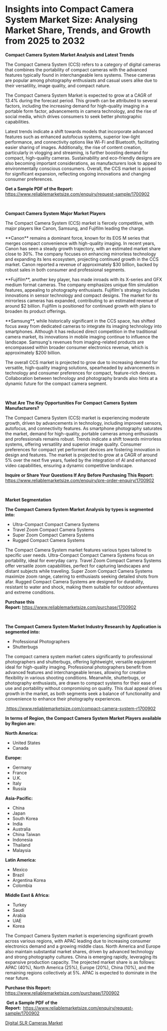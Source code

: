 <p><h1>Insights into Compact Camera System Market Size: Analysing Market Share, Trends, and Growth from 2025 to 2032</h1></p><p><strong>Compact Camera System Market Analysis and Latest Trends</strong></p>
<p><p>The Compact Camera System (CCS) refers to a category of digital cameras that combines the portability of compact cameras with the advanced features typically found in interchangeable lens systems. These cameras are popular among photography enthusiasts and casual users alike due to their versatility, image quality, and compact nature. </p><p>The Compact Camera System Market is expected to grow at a CAGR of 13.4% during the forecast period. This growth can be attributed to several factors, including the increasing demand for high-quality imaging in a portable form factor, advancements in camera technology, and the rise of social media, which drives consumers to seek better photographic capabilities. </p><p>Latest trends indicate a shift towards models that incorporate advanced features such as enhanced autofocus systems, superior low-light performance, and connectivity options like Wi-Fi and Bluetooth, facilitating easier sharing of images. Additionally, the rise of content creation, particularly in vlogging and streaming, is further boosting demand for compact, high-quality cameras. Sustainability and eco-friendly designs are also becoming important considerations, as manufacturers look to appeal to environmentally conscious consumers. Overall, the CCS market is poised for significant expansion, reflecting ongoing innovations and changing consumer preferences.</p></p>
<p><strong>Get a Sample PDF of the Report:&nbsp;</strong> <a href="https://www.reliablemarketsize.com/enquiry/request-sample/1700902?utm_campaign=1901&utm_medium=2&utm_source=Github&utm_content=ia&utm_term=09012025&utm_id=compact-camera-system">https://www.reliablemarketsize.com/enquiry/request-sample/1700902</a></p>
<p>&nbsp;</p>
<p><strong>Compact Camera System Major Market Players</strong></p>
<p><p>The Compact Camera System (CCS) market is fiercely competitive, with major players like Canon, Samsung, and Fujifilm leading the charge.</p><p>**Canon** remains a dominant force, known for its EOS M series that merges compact convenience with high-quality imaging. In recent years, Canon has seen a steady growth trajectory, with an estimated market share close to 30%. The company focuses on enhancing mirrorless technology and expanding its lens ecosystem, projecting continued growth in the CCS market. Canon reported a revenue of approximately $30 billion, backed by robust sales in both consumer and professional segments.</p><p>**Fujifilm**, another key player, has made inroads with its X-series and GFX medium format cameras. The company emphasizes unique film simulation features, appealing to photography enthusiasts. Fujifilm's strategy includes innovations in sensor technology and compact designs. The market for its mirrorless cameras has expanded, contributing to an estimated revenue of around $2 billion. Fujifilm is positioned for continued growth with plans to broaden its product offerings.</p><p>**Samsung**, while historically significant in the CCS space, has shifted focus away from dedicated cameras to integrate its imaging technology into smartphones. Although it has reduced direct competition in the traditional camera market, its innovations in mobile imaging continue to influence the landscape. Samsung's revenues from imaging-related products are encompassed within broader consumer electronics revenue, which is approximately $200 billion.</p><p>The overall CCS market is projected to grow due to increasing demand for versatile, high-quality imaging solutions, spearheaded by advancements in technology and consumer preferences for compact, feature-rich devices. Collaboration between technology and photography brands also hints at a dynamic future for the compact camera segment.</p></p>
<p>&nbsp;</p>
<p><strong>What Are The Key Opportunities For Compact Camera System Manufacturers?</strong></p>
<p><p>The Compact Camera System (CCS) market is experiencing moderate growth, driven by advancements in technology, including improved sensors, autofocus, and connectivity features. As smartphone photography saturates the market, demand for high-quality, portable cameras among enthusiasts and professionals remains robust. Trends indicate a shift towards mirrorless systems, offering versatility and superior image quality. Consumer preferences for compact yet performant devices are fostering innovation in design and features. The market is projected to grow at a CAGR of around 5% over the next five years, fueled by the integration of AI and enhanced video capabilities, ensuring a dynamic competitive landscape.</p></p>
<p><strong>Inquire or Share Your Questions If Any Before Purchasing This Report:</strong> <a href="https://www.reliablemarketsize.com/enquiry/pre-order-enquiry/1700902?utm_campaign=1901&utm_medium=2&utm_source=Github&utm_content=ia&utm_term=09012025&utm_id=compact-camera-system">https://www.reliablemarketsize.com/enquiry/pre-order-enquiry/1700902</a></p>
<p>&nbsp;</p>
<p><strong>Market Segmentation</strong></p>
<p><strong>The Compact Camera System Market Analysis by types is segmented into:</strong></p>
<p><ul><li>Ultra-Compact Compact Camera Systems</li><li>Travel Zoom Compact Camera Systems</li><li>Super Zoom Compact Camera Systems</li><li>Rugged Compact Camera Systems</li></ul></p>
<p><p>The Compact Camera System market features various types tailored to specific user needs. Ultra-Compact Compact Camera Systems focus on portability, ideal for everyday carry. Travel Zoom Compact Camera Systems offer versatile zoom capabilities, perfect for capturing landscapes and distant subjects while traveling. Super Zoom Compact Camera Systems maximize zoom range, catering to enthusiasts seeking detailed shots from afar. Rugged Compact Camera Systems are designed for durability, resistant to water and shock, making them suitable for outdoor adventures and extreme conditions.</p></p>
<p><strong>Purchase this Report:&nbsp;</strong><a href="https://www.reliablemarketsize.com/purchase/1700902?utm_campaign=1901&utm_medium=2&utm_source=Github&utm_content=ia&utm_term=09012025&utm_id=compact-camera-system">https://www.reliablemarketsize.com/purchase/1700902</a></p>
<p>&nbsp;</p>
<p><strong>The Compact Camera System Market Industry Research by Application is segmented into:</strong></p>
<p><ul><li>Professional Photographers</li><li>Shutterbugs</li></ul></p>
<p><p>The compact camera system market caters significantly to professional photographers and shutterbugs, offering lightweight, versatile equipment ideal for high-quality imaging. Professional photographers benefit from advanced features and interchangeable lenses, allowing for creative flexibility in various shooting conditions. Meanwhile, shutterbugs, or photography enthusiasts, are drawn to compact systems for their ease of use and portability without compromising on quality. This dual appeal drives growth in the market, as both segments seek a balance of functionality and convenience to enhance their photography experiences.</p></p>
<p><a href="https://www.reliablemarketsize.com/compact-camera-system-r1700902?utm_campaign=1901&utm_medium=2&utm_source=Github&utm_content=ia&utm_term=09012025&utm_id=compact-camera-system">&nbsp;https://www.reliablemarketsize.com/compact-camera-system-r1700902</a></p>
<p><strong>In terms of Region, the Compact Camera System Market Players available by Region are:</strong></p>
<p>
    <p> <strong> North America: </strong>
        <ul>
            <li>United States</li>
            <li>Canada</li>
        </ul>
        </p> 
    <p> <strong> Europe: </strong>
        <ul>
            <li>Germany</li>
            <li>France</li>
            <li>U.K.</li>
            <li>Italy</li>
            <li>Russia</li>
        </ul>
        </p> 
    <p> <strong> Asia-Pacific: </strong>
        <ul>
            <li>China</li>
            <li>Japan</li>
            <li>South Korea</li>
            <li>India</li>
            <li>Australia</li>
            <li>China Taiwan</li>
            <li>Indonesia</li>
            <li>Thailand</li>
            <li>Malaysia</li>
        </ul>
        </p> 
    <p> <strong> Latin America: </strong>
        <ul>
            <li>Mexico</li>
            <li>Brazil</li>
            <li>Argentina Korea</li>
            <li>Colombia</li>
        </ul>
        </p> 
    <p> <strong> Middle East & Africa: </strong>
        <ul>
            <li>Turkey</li>
            <li>Saudi</li>
            <li>Arabia</li>
            <li>UAE</li>
            <li>Korea</li>
        </ul>
    </p>
    </p>
<p><p>The Compact Camera System market is experiencing significant growth across various regions, with APAC leading due to increasing consumer electronics demand and a growing middle class. North America and Europe also maintain substantial market shares, driven by advanced technology and strong photography cultures. China is emerging rapidly, leveraging its expansive production capacity. The projected market share is as follows: APAC (40%), North America (25%), Europe (20%), China (10%), and the remaining regions collectively at 5%. APAC is expected to dominate in the near future.</p></p>
<p><strong>Purchase this Report: </strong><a href="https://www.reliablemarketsize.com/purchase/1700902?utm_campaign=1901&utm_medium=2&utm_source=Github&utm_content=ia&utm_term=09012025&utm_id=compact-camera-system">https://www.reliablemarketsize.com/purchase/1700902</a></p>
<p>&nbsp;<strong>Get a Sample PDF of the Report:&nbsp;&nbsp;</strong><a href="https://www.reliablemarketsize.com/enquiry/request-sample/1700902?utm_campaign=1901&utm_medium=2&utm_source=Github&utm_content=ia&utm_term=09012025&utm_id=compact-camera-system">https://www.reliablemarketsize.com/enquiry/request-sample/1700902</a></p>
<p><strong></strong></p>
<p><p><a href="https://github.com/AKSHATREPORTPRIME/Market-Research-Report-List-6/blob/main/digital-slr-cameras-market.md?utm_campaign=1901&utm_medium=2&utm_source=Github&utm_content=ia&utm_term=09012025&utm_id=compact-camera-system">Digital SLR Cameras Market</a></p></p>